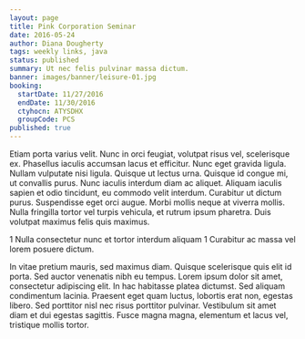 ```yaml
---
layout: page
title: Pink Corporation Seminar
date: 2016-05-24
author: Diana Dougherty
tags: weekly links, java
status: published
summary: Ut nec felis pulvinar massa dictum.
banner: images/banner/leisure-01.jpg
booking:
  startDate: 11/27/2016
  endDate: 11/30/2016
  ctyhocn: ATYSDHX
  groupCode: PCS
published: true
---
```

Etiam porta varius velit. Nunc in orci feugiat, volutpat risus vel, scelerisque ex. Phasellus iaculis accumsan lacus et efficitur. Nunc eget gravida ligula. Nullam vulputate nisi ligula. Quisque ut lectus urna. Quisque id congue mi, ut convallis purus. Nunc iaculis interdum diam ac aliquet. Aliquam iaculis sapien et odio tincidunt, eu commodo velit interdum. Curabitur ut dictum purus. Suspendisse eget orci augue. Morbi mollis neque at viverra mollis. Nulla fringilla tortor vel turpis vehicula, et rutrum ipsum pharetra. Duis volutpat maximus felis quis maximus.

1 Nulla consectetur nunc et tortor interdum aliquam
1 Curabitur ac massa vel lorem posuere dictum.

In vitae pretium mauris, sed maximus diam. Quisque scelerisque quis elit id porta. Sed auctor venenatis nibh eu tempus. Lorem ipsum dolor sit amet, consectetur adipiscing elit. In hac habitasse platea dictumst. Sed aliquam condimentum lacinia. Praesent eget quam luctus, lobortis erat non, egestas libero. Sed porttitor nisl nec risus porttitor pulvinar. Vestibulum sit amet diam et dui egestas sagittis. Fusce magna magna, elementum et lacus vel, tristique mollis tortor.
